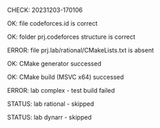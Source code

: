 CHECK: 20231203-170106
OK: file codeforces.id is correct
OK: folder prj.codeforces structure is correct
ERROR: file prj.lab/rational/CMakeLists.txt is absent
OK: CMake generator successed
OK: CMake build (MSVC x64) successed
ERROR: lab complex - test build failed
STATUS: lab rational - skipped
STATUS: lab dynarr - skipped
